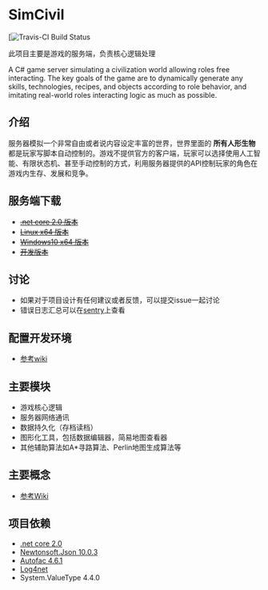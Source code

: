 SimCivil
=======================
[![Travis-CI Build Status](https://travis-ci.org/tcz717/SimCivil.svg?branch=master)

此项目主要是游戏的服务端，负责核心逻辑处理

A C# game server simulating a civilization world allowing roles free interacting. The key goals of the game are to dynamically generate any skills, technologies, recipes, and objects according to role behavior, and imitating real-world roles interacting logic as much as possible.

## 介绍
服务器模拟一个非常自由或者说内容设定丰富的世界，世界里面的 **所有人形生物** 都是玩家写脚本自动控制的。游戏不提供官方的客户端，玩家可以选择使用人工智能、有限状态机、甚至手动控制的方式，利用服务器提供的API控制玩家的角色在游戏内生存、发展和竞争。

## 服务端下载
- ~~[.net core 2.0 版本](http://gitlab.tancoder.com/TPDT/sim-civil/-/jobs/artifacts/master/download?job=publish%3Acore-2.0)~~
- ~~[Linux x64 版本](http://gitlab.tancoder.com/TPDT/sim-civil/-/jobs/artifacts/master/download?job=publish%3Alinux-x64)~~
- ~~[Windows10 x64 版本](http://gitlab.tancoder.com/TPDT/sim-civil/-/jobs/artifacts/master/download?job=publish%3Awin10-x64)~~
- ~~[开发版本](http://gitlab.tancoder.com/TPDT/sim-civil/-/jobs/artifacts/dev/download?job=server)~~

## 讨论

- 如果对于项目设计有任何建议或者反馈，可以提交issue一起讨论
- 错误日志汇总可以在[sentry](https://sentry.io/tpdt/simcivil/)上查看

## 配置开发环境
- [参考wiki](https://github.com/tcz717/SimCivil/wiki/%E5%BC%80%E5%8F%91%E7%8E%AF%E5%A2%83%E9%85%8D%E7%BD%AE)

## 主要模块

- 游戏核心逻辑
- 服务器网络通讯
- 数据持久化（存档读档）
- 图形化工具，包括数据编辑器，简易地图查看器
- 其他辅助算法如A*寻路算法、Perlin地图生成算法等

## 主要概念
- [参考Wiki](https://github.com/tcz717/SimCivil/wiki)

## 项目依赖

- [.net core 2.0](https://github.com/dotnet/core/blob/master/release-notes/2.0/2.0.0.md)
- [Newtonsoft.Json 10.0.3](https://www.newtonsoft.com/json)
- [Autofac 4.6.1](http://docs.autofac.org/en/latest/index.html)
- [Log4net](http://logging.apache.org/log4net/)
- System.ValueType 4.4.0
